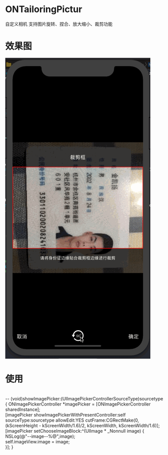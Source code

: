 # ONTailoringPictur

自定义相机
支持图片旋转、捏合、放大缩小、裁剪功能

# 效果图
![image](https://github.com/MrJalen/ONTailoringPicture/raw/master/ONTailoringPicture/ONTailoringPicture/123.gif)

# 使用
</br>
-- (void)showImagePicker:(UIImagePickerControllerSourceType)sourcetype {
	ONImagePickerController *imagePicker = [ONImagePickerController sharedInstance];</br>
	[imagePicker showImagePickerWithPresentController:self sourceType:sourcetype allowEdit:YES cutFrame:CGRectMake(0, (kScreenHeight - kScreenWidth/1.6)/2, kScreenWidth, kScreenWidth/1.6)];</br>
	[imagePicker setChooseImageBlock:^(UIImage * _Nonnull image) {
		NSLog(@"--image--%@",image);</br>
		self.imageView.image = image;</br>
	}];
}
